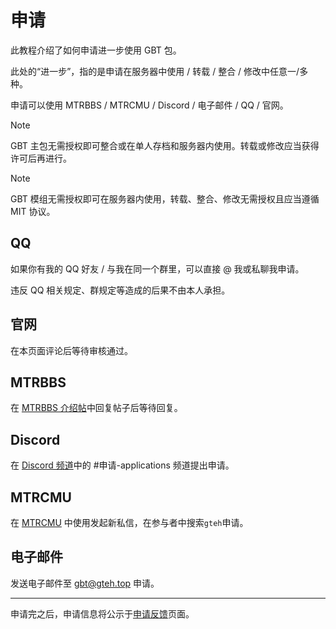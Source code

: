 # 申请

此教程介绍了如何申请进一步使用 GBT 包。

此处的“进一步”，指的是申请在服务器中使用 / 转载 / 整合 / 修改中任意一/多种。

申请可以使用 MTRBBS / MTRCMU / Discord / 电子邮件 / QQ / 官网。

> [!NOTE]
> GBT 主包无需授权即可整合或在单人存档和服务器内使用。转载或修改应当获得许可后再进行。

> [!NOTE]
> GBT 模组无需授权即可在服务器内使用，转载、整合、修改无需授权且应当遵循 MIT 协议。

## QQ <Badge type="tip" text="最快通道" />

如果你有我的 QQ 好友 / 与我在同一个群里，可以直接 @ 我或私聊我申请。

违反 QQ 相关规定、群规定等造成的后果不由本人承担。

## 官网 <Badge type="info" text="快速通道" />

在本页面评论后等待审核通过。

## MTRBBS <Badge type="info" text="快速通道" />

在 [MTRBBS 介绍帖](//www.mtrbbs.top/thread-6274-1-1.html)中回复帖子后等待回复。

## Discord <Badge type="info" text="快速通道" />

在 [Discord 频道](//discord.com/invite/U2sykwpTT4)中的 #申请-applications 频道提出申请。

## MTRCMU <Badge type="warning" text="中速通道" />

在 [MTRCMU](//www.mtrbbs.com.cn) 中使用发起新私信，在参与者中搜索`gteh`申请。

## 电子邮件 <Badge type="danger" text="慢速通道" />

发送电子邮件至 [gbt@gteh.top](mailto:gbt@gteh.top) 申请。

---

申请完之后，申请信息将公示于[申请反馈](/auth/subscribe)页面。